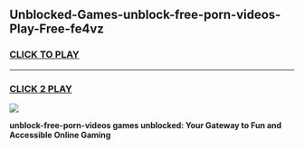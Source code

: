 
## Unblocked-Games-unblock-free-porn-videos-Play-Free-fe4vz
<h3>
<a href="https://premium76.site?title=unblock-free-porn-videos&ref=23A">CLICK TO PLAY</a></h3>
<hr>

<h3>
<a href="https://premium76.site?title=unblock-free-porn-videos&ref=23A">CLICK 2 PLAY</a>
  
</h3>

<a href="https://premium76.site?title=unblock-free-porn-videos&ref=23A"><img src="https://clearcache.store/games.png"></a>


**unblock-free-porn-videos games unblocked: Your Gateway to Fun and Accessible Online Gaming**
